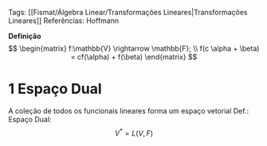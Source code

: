 Tags: [[Fismat/Álgebra Linear/Transformações Lineares|Transformações Lineares]]
Referências: Hoffmann

**Definição** 
$$
\begin{matrix}
f:\mathbb{V} \rightarrow \mathbb{F}; \\ f(c \alpha + \beta) = cf(\alpha) + f(\beta)
\end{matrix}
$$


# 1   Espaço Dual
A coleção de todos os funcionais lineares forma um espaço vetorial
Def.: Espaço Dual:
$$
V^{*} = L(V,F) 
$$
